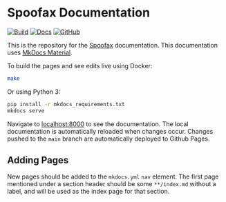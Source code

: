 # Spoofax Documentation

[![Build](https://github.com/metaborg/spoofax-docs/actions/workflows/docs.yml/badge.svg)](https://github.com/metaborg/spoofax-docs/actions)
[![Docs](https://img.shields.io/badge/docs-latest-brightgreen)](https://metaborg.org/)
[![GitHub](https://img.shields.io/github/license/metaborg/spoofax-docs)](https://github.com/metaborg/spoofax-docs/blob/main/LICENSE)

This is the repository for the [Spoofax](https://metaborg.org/) documentation.
This documentation uses [MkDocs Material][1].

To build the pages and see edits live using Docker:

```bash
make
```

Or using Python 3:

```bash
pip install -r mkdocs_requirements.txt
mkdocs serve
```

Navigate to [localhost:8000](http://localhost:8000/) to see the documentation.
The local documentation is automatically reloaded when changes occur.
Changes pushed to the `main` branch are automatically deployed to Github Pages.

## Adding Pages
New pages should be added to the `mkdocs.yml` `nav` element. The first page mentioned under a section header should be some `**/index.md` without a label, and will be used as the index page for that section.


[1]: https://squidfunk.github.io/